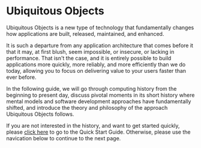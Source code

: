 # Ubiquitous Objects

Ubiquitous Objects is a new type of technology that fundamentally changes how applications are built, released, maintained, and enhanced.  

It is such a departure from any application architecture that comes before it that it may, at first blush, seem impossible, or insecure, or lacking in performance.  That isn't the case, and it is entirely possible to build applications more quickly, more reliably, and more efficiently than we do today, allowing you to focus on delivering value to your users faster than ever before.

In the following guide, we will go through computing history from the beginning to present day, discuss pivotal moments in its short history where mental models and software development approaches have fundamentally shifted, and introduce the theory and philosophy of the approach Ubiquitous Objects follows.

If you are not interested in the history, and want to get started quickly, please [click here](/quickstart) to go to the Quick Start Guide.  Otherwise, please use the navication below to continue to the next page.


